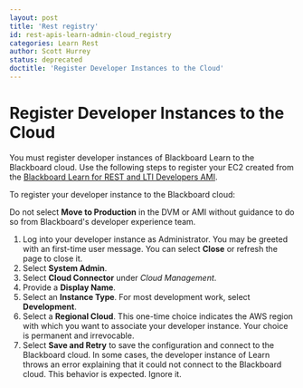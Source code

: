 ```yaml
---
layout: post
title: 'Rest registry'
id: rest-apis-learn-admin-cloud_registry
categories: Learn Rest
author: Scott Hurrey
status: deprecated
doctitle: 'Register Developer Instances to the Cloud'
---
```


<VersioningTracker frontMatter={frontMatter}/>

# Register Developer Instances to the Cloud

You must register developer instances of Blackboard Learn to the Blackboard
cloud. Use the following steps to register your EC2 created from the [Blackboard Learn for REST and LTI Developers AMI](https://aws.amazon.com/marketplace/pp/prodview-fdbvv2vvikoq4).

To register your developer instance to the Blackboard cloud:

Do not select **Move to Production** in the DVM or AMI without guidance to do
so from Blackboard's developer experience team.

1. Log into your developer instance as Administrator. You may be greeted with an first-time user message. You can select **Close** or refresh the page to close it.
2. Select **System Admin**.
3. Select **Cloud Connector** under _Cloud Management_.
4. Provide a **Display Name**.
5. Select an **Instance Type**. For most development work, select **Development**.
6. Select a **Regional Cloud**. This one-time choice indicates the AWS region with which you want to associate your developer instance. Your choice is permanent and irrevocable.
7. Select **Save and Retry** to save the configuration and connect to the Blackboard cloud. In some cases, the developer instance of Learn throws an error explaining that it could not connect to the Blackboard cloud. This behavior is expected. Ignore it.

<AuthorBox frontMatter={frontMatter}/>
